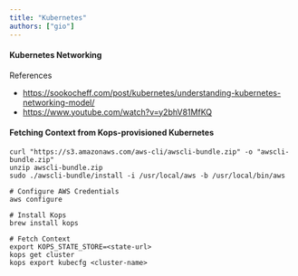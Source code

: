 ```yaml
---
title: "Kubernetes"
authors: ["gio"]
---
```


#### Kubernetes Networking

References

- https://sookocheff.com/post/kubernetes/understanding-kubernetes-networking-model/
- https://www.youtube.com/watch?v=y2bhV81MfKQ

#### Fetching Context from Kops-provisioned Kubernetes

```
curl "https://s3.amazonaws.com/aws-cli/awscli-bundle.zip" -o "awscli-bundle.zip"
unzip awscli-bundle.zip
sudo ./awscli-bundle/install -i /usr/local/aws -b /usr/local/bin/aws

# Configure AWS Credentials
aws configure

# Install Kops
brew install kops

# Fetch Context
export KOPS_STATE_STORE=<state-url>
kops get cluster
kops export kubecfg <cluster-name>
```
